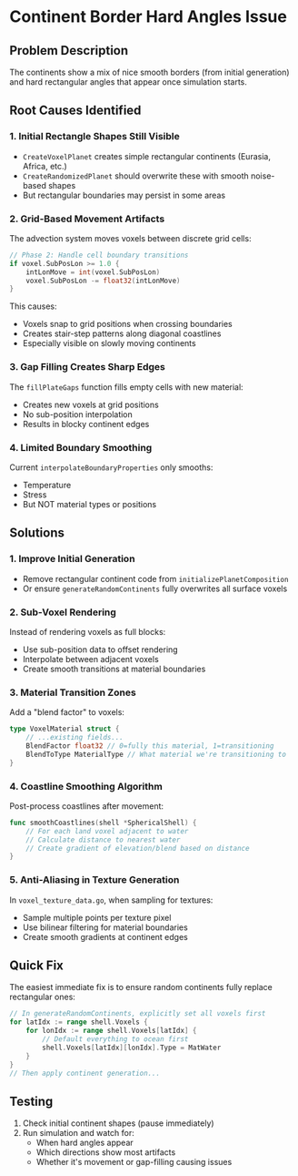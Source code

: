 # Continent Border Hard Angles Issue

## Problem Description
The continents show a mix of nice smooth borders (from initial generation) and hard rectangular angles that appear once simulation starts.

## Root Causes Identified

### 1. Initial Rectangle Shapes Still Visible
- `CreateVoxelPlanet` creates simple rectangular continents (Eurasia, Africa, etc.)
- `CreateRandomizedPlanet` should overwrite these with smooth noise-based shapes
- But rectangular boundaries may persist in some areas

### 2. Grid-Based Movement Artifacts
The advection system moves voxels between discrete grid cells:
```go
// Phase 2: Handle cell boundary transitions
if voxel.SubPosLon >= 1.0 {
    intLonMove = int(voxel.SubPosLon)
    voxel.SubPosLon -= float32(intLonMove)
}
```
This causes:
- Voxels snap to grid positions when crossing boundaries
- Creates stair-step patterns along diagonal coastlines
- Especially visible on slowly moving continents

### 3. Gap Filling Creates Sharp Edges
The `fillPlateGaps` function fills empty cells with new material:
- Creates new voxels at grid positions
- No sub-position interpolation
- Results in blocky continent edges

### 4. Limited Boundary Smoothing
Current `interpolateBoundaryProperties` only smooths:
- Temperature
- Stress
- But NOT material types or positions

## Solutions

### 1. Improve Initial Generation
- Remove rectangular continent code from `initializePlanetComposition`
- Or ensure `generateRandomContinents` fully overwrites all surface voxels

### 2. Sub-Voxel Rendering
Instead of rendering voxels as full blocks:
- Use sub-position data to offset rendering
- Interpolate between adjacent voxels
- Create smooth transitions at material boundaries

### 3. Material Transition Zones
Add a "blend factor" to voxels:
```go
type VoxelMaterial struct {
    // ...existing fields...
    BlendFactor float32 // 0=fully this material, 1=transitioning
    BlendToType MaterialType // What material we're transitioning to
}
```

### 4. Coastline Smoothing Algorithm
Post-process coastlines after movement:
```go
func smoothCoastlines(shell *SphericalShell) {
    // For each land voxel adjacent to water
    // Calculate distance to nearest water
    // Create gradient of elevation/blend based on distance
}
```

### 5. Anti-Aliasing in Texture Generation
In `voxel_texture_data.go`, when sampling for textures:
- Sample multiple points per texture pixel
- Use bilinear filtering for material boundaries
- Create smooth gradients at continent edges

## Quick Fix

The easiest immediate fix is to ensure random continents fully replace rectangular ones:

```go
// In generateRandomContinents, explicitly set all voxels first
for latIdx := range shell.Voxels {
    for lonIdx := range shell.Voxels[latIdx] {
        // Default everything to ocean first
        shell.Voxels[latIdx][lonIdx].Type = MatWater
    }
}
// Then apply continent generation...
```

## Testing

1. Check initial continent shapes (pause immediately)
2. Run simulation and watch for:
   - When hard angles appear
   - Which directions show most artifacts
   - Whether it's movement or gap-filling causing issues